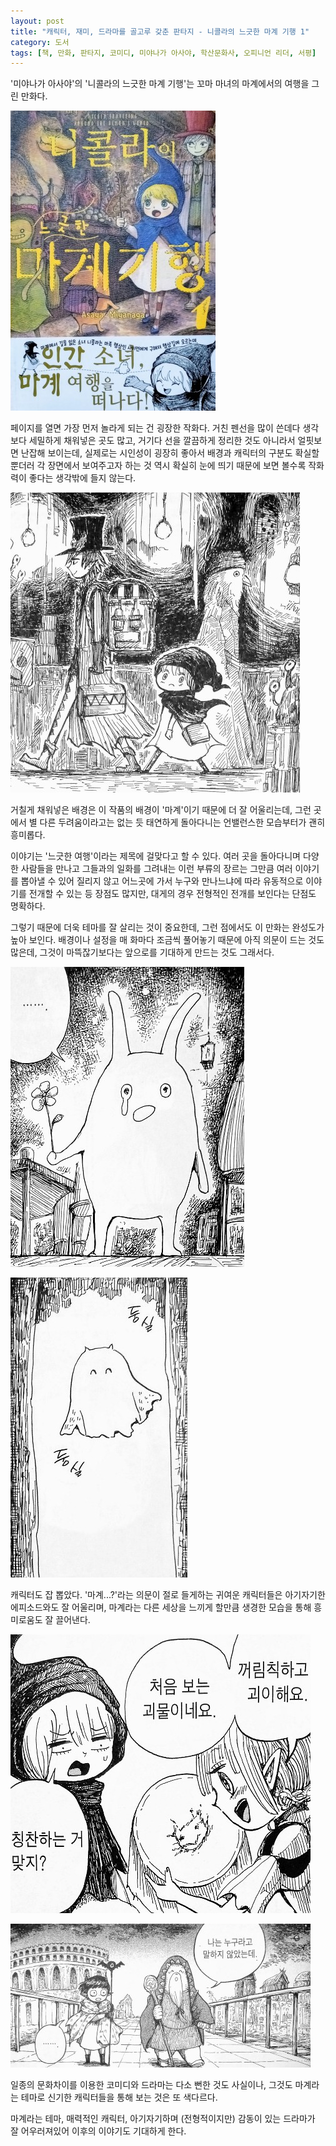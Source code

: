 ```yaml
---
layout: post
title: "캐릭터, 재미, 드라마를 골고루 갖춘 판타지 - 니콜라의 느긋한 마계 기행 1"
category: 도서
tags: [책, 만화, 판타지, 코미디, 미야나가 아사야, 학산문화사, 오피니언 리더, 서평]
---
```


'미야나가 아사야'의
'니콜라의 느긋한 마계 기행'는
꼬마 마녀의 마계에서의 여행을 그린 만화다.

![표지](/images/nicola-no-oyururi-makaikiko-1-comic-book-cover.jpg)

페이지를 열면 가장 먼저 놀라게 되는 건 굉장한 작화다.
거친 펜선을 많이 쓴데다 생각보다 세밀하게 채워넣은 곳도 많고,
거기다 선을 깔끔하게 정리한 것도 아니라서 얼핏보면 난잡해 보이는데,
실제로는 시인성이 굉장히 좋아서 배경과 캐릭터의 구분도 확실할 뿐더러
각 장면에서 보여주고자 하는 것 역시 확실히 눈에 띄기 때문에
보면 볼수록 작화력이 좋다는 생각밖에 들지 않는다.

![11](/images/nicola-no-oyururi-makaikiko-1-comic-book-p011.jpg)

거칠게 채워넣은 배경은 이 작품의 배경이 '마계'이기 때문에 더 잘 어울리는데,
그런 곳에서 별 다른 두려움이라고는 없는 듯 태연하게 돌아다니는 언밸런스한 모습부터가 괜히 흥미롭다.

이야기는 '느긋한 여행'이라는 제목에 걸맞다고 할 수 있다.
여러 곳을 돌아다니며 다양한 사람들을 만나고 그들과의 일화를 그려내는 이런 부류의 장르는
그만큼 여러 이야기를 뽑아낼 수 있어 질리지 않고
어느곳에 가서 누구와 만나느냐에 따라 유동적으로 이야기를 전개할 수 있는 등 장점도 많지만,
대게의 경우 전형적인 전개를 보인다는 단점도 명확하다.

그렇기 때문에 더욱 테마를 잘 살리는 것이 중요한데,
그런 점에서도 이 만화는 완성도가 높아 보인다.
배경이나 설정을 매 화마다 조금씩 풀어놓기 때문에 아직 의문이 드는 것도 많은데,
그것이 마뜩잖기보다는 앞으로를 기대하게 만드는 것도 그래서다.

![55](/images/nicola-no-oyururi-makaikiko-1-comic-book-p055.jpg)

![108](/images/nicola-no-oyururi-makaikiko-1-comic-book-p108.jpg)

캐릭터도 잡 뽑았다.
'마계...?'라는 의문이 절로 들게하는 귀여운 캐릭터들은 아기자기한 에피소드와도 잘 어울리며,
마계라는 다른 세상을 느끼게 할만큼 생경한 모습을 통해 흥미로움도 잘 끌어낸다.

![73](/images/nicola-no-oyururi-makaikiko-1-comic-book-p073.jpg)

![193](/images/nicola-no-oyururi-makaikiko-1-comic-book-p193.jpg)

일종의 문화차이를 이용한 코미디와 드라마는 다소 뻔한 것도 사실이나,
그것도 마계라는 테마로 신기한 캐릭터들을 통해 보는 것은 또 색다르다.

마계라는 테마, 매력적인 캐릭터, 아기자기하며 (전형적이지만) 감동이 있는 드라마가 잘 어우러져있어
이후의 이야기도 기대하게 한다.
